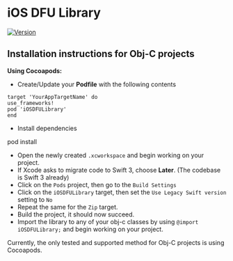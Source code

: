 # iOS DFU Library

[![Version](http://img.shields.io/cocoapods/v/iOSDFULibrary.svg)](http://cocoapods.org/pods/iOSDFULibrary)

## Installation instructions for Obj-C projects

**Using Cocoapods:**

- Create/Update your **Podfile** with the following contents
```
target 'YourAppTargetName' do
use_frameworks!
pod 'iOSDFULibrary'
end
```
- Install dependencies

pod install

- Open the newly created `.xcworkspace` and begin working on your project.
- If Xcode asks to migrate code to Swift 3, choose **Later**. (The codebase is Swift 3 already)
- Click on the `Pods` project, then go to the `Build Settings`
- Click on the `iOSDFULibrary` target, then set the `Use Legacy Swift version` setting to `No`
- Repeat the same for the `Zip` target.
- Build the project, it should now succeed.
- Import the library to any of your obj-c classes by using `@import iOSDFULibrary;` and begin working on your project.


Currently, the only tested and supported method for Obj-C projects is using Cocoapods.
